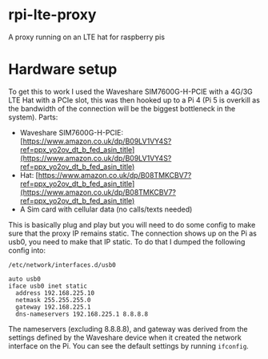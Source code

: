 # rpi-lte-proxy

A proxy running on an LTE hat for raspberry pis

# Hardware setup

To get this to work I used the Waveshare SIM7600G-H-PCIE with a 4G/3G LTE Hat with a PCIe slot, this was then hooked up to a Pi 4 (Pi 5 is overkill as the bandwidth of the connection will be the biggest bottleneck in the system). Parts:

- Waveshare SIM7600G-H-PCIE: [https://www.amazon.co.uk/dp/B09LV1VY4S?ref=ppx_yo2ov_dt_b_fed_asin_title](https://www.amazon.co.uk/dp/B09LV1VY4S?ref=ppx_yo2ov_dt_b_fed_asin_title)
- Hat: [https://www.amazon.co.uk/dp/B08TMKCBV7?ref=ppx_yo2ov_dt_b_fed_asin_title](https://www.amazon.co.uk/dp/B08TMKCBV7?ref=ppx_yo2ov_dt_b_fed_asin_title)
- A Sim card with cellular data (no calls/texts needed)

This is basically plug and play but you will need to do some config to make sure that the proxy IP remains static. The connection shows up on the Pi as usb0, you need to make that IP static. To do that I dumped the following config into:

`/etc/network/interfaces.d/usb0`

```text
auto usb0
iface usb0 inet static
  address 192.168.225.10
  netmask 255.255.255.0
  gateway 192.168.225.1
  dns-nameservers 192.168.225.1 8.8.8.8
```

The nameservers (excluding 8.8.8.8), and gateway was derived from the settings defined by the Waveshare device when it created the network interface on the Pi. You can see the default settings by running `ifconfig`.
